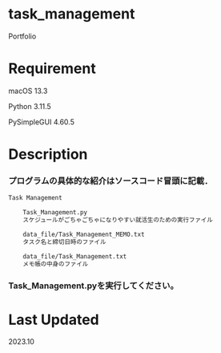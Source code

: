# **task_management**

Portfolio

# Requirement
macOS 13.3

Python 3.11.5

PySimpleGUI 4.60.5


# Description

### **プログラムの具体的な紹介はソースコード冒頭に記載．**

```bash
Task Management

    Task_Management.py
    スケジュールがごちゃごちゃになりやすい就活生のための実行ファイル

    data_file/Task_Management_MEMO.txt
    タスク名と締切日時のファイル

    data_file/Task_Management.txt
    メモ帳の中身のファイル
```

### **Task_Management.pyを実行してください。**

# Last Updated

2023.10
